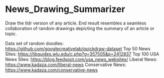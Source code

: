# News_Drawing_Summarizer
Draw the tldr version of any article. End result resembles a seamless collaboration of random drawings depicting the summary of an article or topic. 

Data set of random doodles: https://github.com/googlecreativelab/quickdraw-dataset 
Top 50 News Sites: https://libguides.wlu.edu/c.php?g=357505&p=2412837 
Top 100 USA News Sites: https://blog.feedspot.com/usa_news_websites/
Liberal News: https://www.kadaza.com/liberal-news
Conservative News: https://www.kadaza.com/conservative-news
